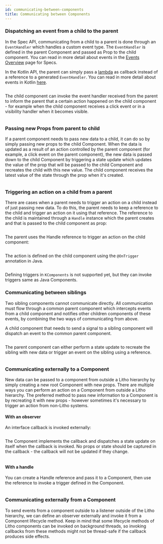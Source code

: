 ```yaml
---
id: communicating-between-components
title: Communicating between Components
---
```

### Dispatching an event from a child to the parent
In the Spec API, communicating from a child to a parent is done through an `EventHandler` which handles a custom event type. The `EventHandler` is defined in the parent Component and passed as Prop to the child component.
You can read in more detail about events in the [Events Overview](/docs/mainconcepts/coordinate-state-actions/events) page for Specs.

In the Kotlin API, the parent can simply pass a [lambda](https://kotlinlang.org/docs/lambdas.html) as callback instead of a reference to a generated `EventHandler`.
You can read in more detail about events in Kotlin [here](/docs/fb/kotlin/event-handling).

```java file=sample/src/main/java/com/facebook/samples/litho/java/communicating/ParentComponentReceivesEventFromChildSpec.java start=start_demo end=end_demo
```

The child component can invoke the event handler received from the parent to inform the parent that a certain action happened on the child component - for example when the child component receives a click event or in a visibility handler when it becomes visible.
```java file=sample/src/main/java/com/facebook/samples/litho/java/communicating/ChildComponentSendsEventToParentSpec.java start=start_demo end=end_demo
```

### Passing new Props from parent to child
If a parent component needs to pass new data to a child, it can do so by simply passing new props to the child Component. When the data is updated as a result of an action controlled by the parent component (for example, a click event on the parent component), the new data is passed down to the child Component by triggering a state update which updates the value of the prop that will be passed to the child Component and recreates the child with this new value.
The child component receives the latest value of the state through the prop when it's created.
```java file=sample/src/main/java/com/facebook/samples/litho/java/communicating/ParentComponentSendsEventToChildSpec.java start=start_update_prop end=end_update_prop
```

### Triggering an action on a child from a parent
There are cases when a parent needs to trigger an action on a child instead of just passing new data. To do this, the parent needs to keep a reference to the child and trigger an action on it using that reference.
The reference to the child is maintained through a `Handle` instance which the parent creates and that is passed to the child component as prop:

```java file=sample/src/main/java/com/facebook/samples/litho/java/communicating/ParentComponentSendsEventToChildSpec.java start=start_define_handle end=end_define_handle
```

The parent uses the Handle reference to trigger an action on the child component:
```java file=sample/src/main/java/com/facebook/samples/litho/java/communicating/ParentComponentSendsEventToChildSpec.java start=start_trigger end=end_trigger
```

The action is defined on the child component using the `@OnTrigger` annotation in Java.
```java file=sample/src/main/java/com/facebook/samples/litho/java/communicating/ChildComponentReceivesEventFromParentSpec.java start=start_define_trigger end=end_define_trigger
```

Defining triggers in `KComponents` is not supported yet, but they can invoke triggers same as Java Components.

### Communicating between siblings
Two sibling components cannot communicate directly. All communication must flow through a common parent component which intercepts events from a child component and notifies other children components of these events, by combining the two ways of communicating from above.

A child component that needs to send a signal to a sibling component will dispatch an event to the common parent component.
```java file=sample/src/main/java/com/facebook/samples/litho/java/communicating/ChildComponentSiblingCommunicationSpec.java start=start_dispatch_to_parent end=end_dispatch_to_parent
```

The parent component can either perform a state update to recreate the sibling with new data or trigger an event on the sibling using a reference.
```java file=sample/src/main/java/com/facebook/samples/litho/java/communicating/ParentComponentMediatorSpec.java start=start_parent_mediator end=end_parent_mediator
```

### Communicating externally to a Component
New data can be passed to a component from outside a Litho hierarchy by simply creating a new root Component with new props.
There are multiple ways you can perform an action on a Component from outside a Litho hierarchy. The preferred method to pass new information to a Component is by recreating it with new props - however sometimes it's necessary to trigger an action from non-Litho systems.
#### With an observer

An interface callback is invoked externally:
```java file=sample/src/main/java/com/facebook/samples/litho/java/stateupdates/StateUpdateFromOutsideTreeActivity.java start=start_external_observer end=end_external_observer
```
The Component implements the callback and dispatches a state update on itself when the callback is invoked. No props or state should be captured in the callback - the callback will not be updated if they change.
```java file=sample/src/main/java/com/facebook/samples/litho/java/stateupdates/StateUpdateFromOutsideTreeWithListenerComponentSpec.java start=start_implement_observer end=end_implement_observer
```

#### With a handle

You can create a Handle reference and pass it to a Component, then use the reference to invoke a trigger defined in the Component.
```java file=sample/src/main/java/com/facebook/samples/litho/java/stateupdates/StateUpdateFromOutsideTreeActivity.java start=start_external_handle end=end_external_handle
```
### Communicating externally from a Component
To send events from a component outside to a listener outside of the Litho hierarchy, we can define an observer externally and invoke it from a Component lifecycle method. Keep in mind that some lifecycle methods of Litho components can be invoked on background threads, so invoking callbacks from these methods might not be thread-safe if the callback produces side effects.
```java file=sample/src/main/java/com/facebook/samples/litho/java/communicating/CommunicatingFromChildToParent.java start=start_define_observer end=end_define_observer
```
